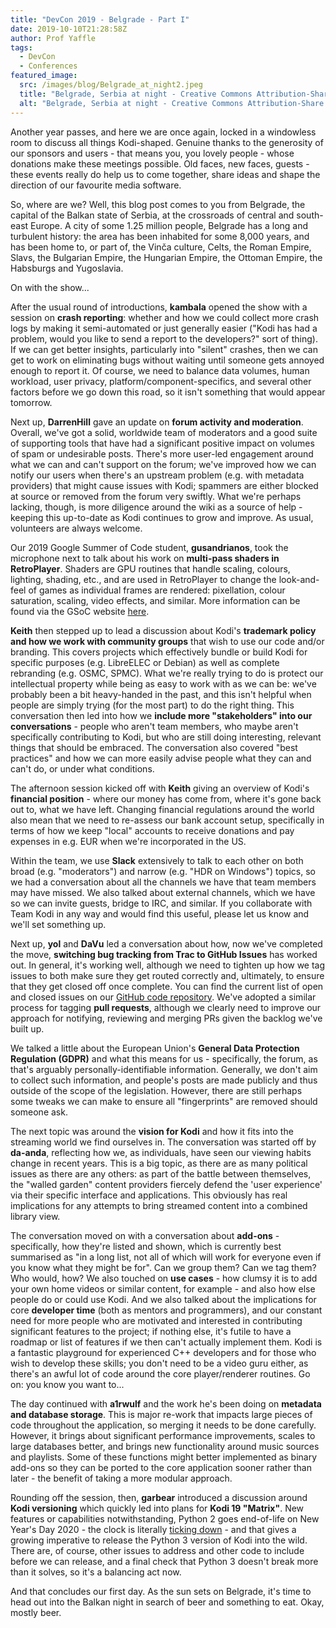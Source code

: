 ```yaml
---
title: "DevCon 2019 - Belgrade - Part I"
date: 2019-10-10T21:28:58Z
author: Prof Yaffle
tags:
  - DevCon
  - Conferences
featured_image:
  src: /images/blog/Belgrade_at_night2.jpeg
  title: "Belgrade, Serbia at night - Creative Commons Attribution-Share Alike 3.0 Unported - https://commons.wikimedia.org/wiki/File:Belgrade_at_night.jpeg"
  alt: "Belgrade, Serbia at night - Creative Commons Attribution-Share Alike 3.0 Unported - https://commons.wikimedia.org/wiki/File:Belgrade_at_night.jpeg"
---
```


Another year passes, and here we are once again, locked in a windowless room to discuss all things Kodi-shaped. Genuine thanks to the generosity of our sponsors and users - that means you, you lovely people - whose donations make these meetings possible. Old faces, new faces, guests - these events really do help us to come together, share ideas and shape the direction of our favourite media software.

So, where are we? Well, this blog post comes to you from Belgrade, the capital of the Balkan state of Serbia, at the crossroads of central and south-east Europe. A city of some 1.25 million people, Belgrade has a long and turbulent history: the area has been inhabited for some 8,000 years, and has been home to, or part of, the Vinča culture, Celts, the Roman Empire, Slavs, the Bulgarian Empire, the Hungarian Empire, the Ottoman Empire, the Habsburgs and Yugoslavia.

On with the show...

After the usual round of introductions, **kambala** opened the show with a session on **crash reporting**: whether and how we could collect more crash logs by making it semi-automated or just generally easier ("Kodi has had a problem, would you like to send a report to the developers?" sort of thing). If we can get better insights, particularly into "silent" crashes, then we can get to work on eliminating bugs without waiting until someone gets annoyed enough to report it. Of course, we need to balance data volumes, human workload, user privacy, platform/component-specifics, and several other factors before we go down this road, so it isn't something that would appear tomorrow.

Next up, **DarrenHill** gave an update on **forum activity and moderation**. Overall, we've got a solid, worldwide team of moderators and a good suite of supporting tools that have had a significant positive impact on volumes of spam or undesirable posts. There's more user-led engagement around what we can and can't support on the forum; we've improved how we can notify our users when there's an upstream problem (e.g. with metadata providers) that might cause issues with Kodi; spammers are either blocked at source or removed from the forum very swiftly. What we're perhaps lacking, though, is more diligence around the wiki as a source of help - keeping this up-to-date as Kodi continues to grow and improve. As usual, volunteers are always welcome.

Our 2019 Google Summer of Code student, **gusandrianos**, took the microphone next to talk about his work on **multi-pass shaders in RetroPlayer**. Shaders are GPU routines that handle scaling, colours, lighting, shading, etc., and are used in RetroPlayer to change the look-and-feel of games as individual frames are rendered: pixellation, colour saturation, scaling, video effects, and similar. More information can be found via the GSoC website [here](https://summerofcode.withgoogle.com/projects/#5723607831937024).

**Keith** then stepped up to lead a discussion about Kodi's **trademark policy** **and how we work with community groups** that wish to use our code and/or branding. This covers projects which effectively bundle or build Kodi for specific purposes (e.g. LibreELEC or Debian) as well as complete rebranding (e.g. OSMC, SPMC). What we're really trying to do is protect our intellectual property while being as easy to work with as we can be: we've probably been a bit heavy-handed in the past, and this isn't helpful when people are simply trying (for the most part) to do the right thing. This conversation then led into how we **include more "stakeholders" into our conversations** - people who aren't team members, who maybe aren't specifically contributing to Kodi, but who are still doing interesting, relevant things that should be embraced. The conversation also covered "best practices" and how we can more easily advise people what they can and can't do, or under what conditions.

The afternoon session kicked off with **Keith** giving an overview of Kodi's **financial position** - where our money has come from, where it's gone back out to, what we have left. Changing financial regulations around the world also mean that we need to re-assess our bank account setup, specifically in terms of how we keep "local" accounts to receive donations and pay expenses in e.g. EUR when we're incorporated in the US.

Within the team, we use **Slack** extensively to talk to each other on both broad (e.g. "moderators") and narrow (e.g. "HDR on Windows") topics, so we had a conversation about all the channels we have that team members may have missed. We also talked about external channels, which we have so we can invite guests, bridge to IRC, and similar. If you collaborate with Team Kodi in any way and would find this useful, please let us know and we'll set something up.

Next up, **yol** and **DaVu** led a conversation about how, now we've completed the move, **switching bug tracking from Trac to GitHub Issues** has worked out. In general, it's working well, although we need to tighten up how we tag issues to both make sure they get routed correctly and, ultimately, to ensure that they get closed off once complete. You can find the current list of open and closed issues on our [GitHub code repository](https://github.com/xbmc/xbmc/issues). We've adopted a similar process for tagging **pull requests**, although we clearly need to improve our approach for notifying, reviewing and merging PRs given the backlog we've built up.

We talked a little about the European Union's **General Data Protection Regulation (GDPR)** and what this means for us - specifically, the forum, as that's arguably personally-identifiable information. Generally, we don't aim to collect such information, and people's posts are made publicly and thus outside of the scope of the legislation. However, there are still perhaps some tweaks we can make to ensure all "fingerprints" are removed should someone ask.

The next topic was around the **vision for Kodi** and how it fits into the streaming world we find ourselves in. The conversation was started off by **da-anda**, reflecting how we, as individuals, have seen our viewing habits change in recent years. This is a big topic, as there are as many political issues as there are any others: as part of the battle between themselves, the "walled garden" content providers fiercely defend the 'user experience' via their specific interface and applications. This obviously has real implications for any attempts to bring streamed content into a combined library view.

The conversation moved on with a conversation about **add-ons** - specifically, how they're listed and shown, which is currently best summarised as "in a long list, not all of which will work for everyone even if you know what they might be for". Can we group them? Can we tag them? Who would, how? We also touched on **use cases** - how clumsy it is to add your own home videos or similar content, for example - and also how else people do or could use Kodi. And we also talked about the implications for core **developer time** (both as mentors and programmers), and our constant need for more people who are motivated and interested in contributing significant features to the project; if nothing else, it's futile to have a roadmap or list of features if we then can't actually implement them. Kodi is a fantastic playground for experienced C++ developers and for those who wish to develop these skills; you don't need to be a video guru either, as there's an awful lot of code around the core player/renderer routines. Go on: you know you want to...

The day continued with **a1rwulf** and the work he's been doing on **metadata and database storage**. This is major re-work that impacts large pieces of code throughout the application, so merging it needs to be done carefully. However, it brings about significant performance improvements, scales to large databases better, and brings new functionality around music sources and playlists. Some of these functions might better implemented as binary add-ons so they can be ported to the core application sooner rather than later - the benefit of taking a more modular approach.

Rounding off the session, then, **garbear** introduced a discussion around **Kodi versioning** which quickly led into plans for **Kodi 19 "Matrix"**. New features or capabilities notwithstanding, Python 2 goes end-of-life on New Year's Day 2020 - the clock is literally [ticking down](https://pythonclock.org/) - and that gives a growing imperative to release the Python 3 version of Kodi into the wild. There are, of course, other issues to address and other code to include before we can release, and a final check that Python 3 doesn't break more than it solves, so it's a balancing act now.

And that concludes our first day. As the sun sets on Belgrade, it's time to head out into the Balkan night in search of beer and something to eat. Okay, mostly beer.
